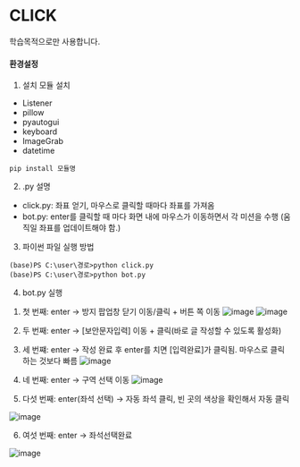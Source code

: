 # CLICK

학습목적으로만 사용합니다.

#### 환경설정

1. 설치 모듈 설치
 - Listener
 - pillow
 - pyautogui
 - keyboard
 - ImageGrab
 - datetime
 
```
pip install 모듈명
```


2. .py 설명
- click.py: 좌표 얻기, 마우스로 클릭할 때마다 좌표를 가져옴
- bot.py: enter를 클릭할 때 마다 화면 내에 마우스가 이동하면서 각 미션을 수행
  (움직일 좌표를 업데이트해야 함.)


3. 파이썬 파일 실행 방법
```
(base)PS C:\user\경로>python click.py
(base)PS C:\user\경로>python bot.py
```


4. bot.py 실행
 
 1) 첫 번째: enter
  -> 방지 팝업창 닫기 이동/클릭 + 버튼 쪽 이동
![image](https://user-images.githubusercontent.com/20199818/195015985-f9dbe744-a663-45f4-b0ef-3c122696bc79.png)
![image](https://user-images.githubusercontent.com/20199818/195025701-c39b9188-0851-4088-b1c5-b560c5cc8e81.png)



 
 2) 두 번째: enter
   -> [보안문자입력] 이동 + 클릭(바로 글 작성할 수 있도록 활성화)
 3) 세 번쨰: enter
   -> 작성 완료 후 enter를 치면 [입력완료]가 클릭됨. 마우스로 클릭하는 것보다 빠름
![image](https://user-images.githubusercontent.com/20199818/195026774-84014f07-2448-4ea9-b4ee-82d79e2d0422.png)
  
  

 4) 네 번째: enter
  -> 구역 선택 이동
![image](https://user-images.githubusercontent.com/20199818/195031267-b738d118-e25c-4394-a1ea-968babe864ce.png)


  
 5) 다섯 번째: enter(좌석 선택)
  -> 자동 좌석 클릭, 빈 곳의 색상을 확인해서 자동 클릭
  
  ![image](https://user-images.githubusercontent.com/20199818/195030945-27dc5b44-aa1a-4dca-be0a-c0665f03cb99.png)
  
  
  
 6) 여섯 번째: enter
  -> 좌석선택완료
  
 
 ![image](https://user-images.githubusercontent.com/20199818/195030343-91f3768e-f0f5-4fae-b57d-2952df23af32.png)


